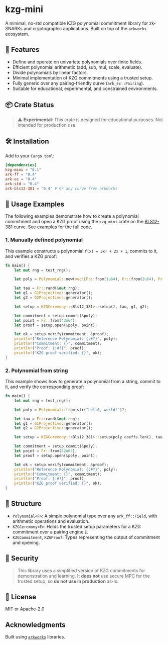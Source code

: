 # kzg-mini

A minimal, no-std compatible KZG polynomial commitment library for zk-SNARKs and cryptographic applications. Built on top of the `arkworks` ecosystem.

## 🧩 Features

- Define and operate on univariate polynomials over finite fields.
- Efficient polynomial arithmetic (add, sub, mul, scale, evaluate).
- Divide polynomials by linear factors.
- Minimal implementation of KZG commitments using a trusted setup.
- Fully generic over any pairing-friendly curve (`ark_ec::Pairing`).
- Suitable for educational, experimental, and constrained environments.

## 📦 Crate Status

> ⚠️ **Experimental**: This crate is designed for educational purposes. Not intended for production use.

## 🛠 Installation

Add to your `Cargo.toml`:

```toml
[dependencies]
kzg-mini = "0.1"
ark-ff = "0.4"
ark-ec = "0.4"
ark-std = "0.4"
ark-bls12-381 = "0.4" # Or any curve from arkworks
```

## 🚀 Usage Examples

The following examples demonstrate how to create a polynomial commitment and open a KZG proof using the `kzg_mini` crate on the [BLS12-381](https://www.google.com/url?sa=t&source=web&rct=j&opi=89978449&url=https://eprint.iacr.org/2019/403.pdf) curve. See [examples](https://github.com/sidx04/kzg-mini/tree/master/examples) for the full code.

### 1. Manually defined polynomial

This example constructs a polynomial `f(x) = 3x² + 2x + 1`, commits to it, and verifies a KZG proof:

```rust
fn main() {
    let mut rng = test_rng();

    let poly = Polynomial::new(vec![Fr::from(1u64), Fr::from(2u64), Fr::from(3u64)]);

    let tau = Fr::rand(&mut rng);
    let g1 = G1Projective::generator();
    let g2 = G2Projective::generator();

    let setup = KZGCeremony::<Bls12_381>::setup(2, tau, g1, g2);

    let commitment = setup.commit(&poly);
    let point = Fr::from(42u64);
    let proof = setup.open(&poly, point);

    let ok = setup.verify(commitment, &proof);
    println!("Reference Polynomial: {:#?}", poly);
    println!("Commitment: {}", commitment);
    println!("Proof: {:#?}", proof);
    println!("KZG proof verified: {}", ok);
}
```

### 2. Polynomial from string

This example shows how to generate a polynomial from a string, commit to it, and verify the corresponding proof:

```rust
fn main() {
    let mut rng = test_rng();

    let poly = Polynomial::from_str("hell0, world!")?;

    let tau = Fr::rand(&mut rng);
    let g1 = G1Projective::generator();
    let g2 = G2Projective::generator();

    let setup = KZGCeremony::<Bls12_381>::setup(poly.coeffs.len(), tau, g1, g2);

    let commitment = setup.commit(&poly);
    let point = Fr::from(42u64);
    let proof = setup.open(&poly, point);

    let ok = setup.verify(commitment, &proof);
    println!("Reference Polynomial: {:#?}", poly);
    println!("Commitment: {}", commitment);
    println!("Proof: {:#?}", proof);
    println!("KZG proof verified: {}", ok);
}
```

## 🌉 Structure

- `Polynomial<F>`: A simple polynomial type over any `ark_ff::Field`, with arithmetic operations and evaluation.
- `KZGCeremony<E>`: Holds the trusted setup parameters for a KZG commitment over a pairing engine `E`.
- `KZGCommitment`, `KZGProof`: Types representing the output of commitment and opening.

## 🔐 Security

> This library uses a simplified version of KZG commitments for demonstration and learning. It **does not** use secure MPC for the trusted setup, so **do not use in production** as-is.

## 📄 License

MIT or Apache-2.0

## Acknowledgments

Built using [`arkworks`](https://github.com/arkworks-rs) libraries.
